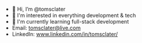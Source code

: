 - 👋 Hi, I’m @tomsclater
- 👀 I'm interested in everything development & tech
- 🌿 I'm currently learning full-stack development
- Email: tomsclater@live.com
- LinkedIn: www.linkedin.com/in/tomsclater/
<!---
tomsclater/tomsclater is a ✨ special ✨ repository because its `README.md` (this file) appears on your GitHub profile.
You can click the Preview link to take a look at your changes.
--->
